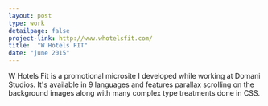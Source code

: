 ```yaml
---
layout: post
type: work
detailpage: false
project-link: http://www.whotelsfit.com/
title:  "W Hotels FIT"
date: "june 2015"
---
```


W Hotels Fit is a promotional microsite I developed while working at Domani Studios. It's available in 9 languages and features parallax scrolling on the background images along with many complex type treatments done in CSS.

